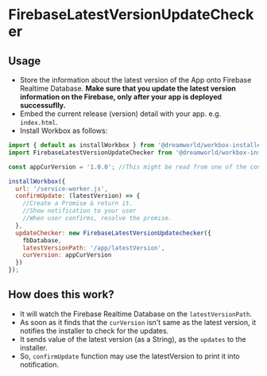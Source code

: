 # FirebaseLatestVersionUpdateChecker

## Usage
- Store the information about the latest version of the App onto Firebase Realtime Database. **Make sure that you update the latest version information on the Firebase, only after your app is deployed successuflly.**
- Embed the current release (version) detail with your app. e.g. `index.html`.
- Install Workbox as follows:

```javascript
import { default as installWorkbox } from '@dreamworld/workbox-installer';
import FirebaseLatestVersionUpdateChecker from '@dreamworld/workbox-installer/firebase-latest-version-update-checker.js';

const appCurVersion = '1.0.0'; //This might be read from one of the configuration, in the real implementation

installWorkbox({
  url: '/service-worker.js', 
  confirmUpdate: (latestVersion) => {
    //Create a Promise & return it.
    //Show notification to your user
    //When user confirms, resolve the promise.
  },
  updateChecker: new FirebaseLatestVersionUpdatechecker({
    fbDatabase,
    latestVersionPath: '/app/latestVersion',
    curVersion: appCurVersion
  })
});
```


## How does this work?
- It will watch the Firebase Realtime Database on the `latestVersionPath`. 
- As soon as it finds that the `curVersion` isn't same as the latest version, it notifies the installer to check for the updates.
- It sends value of the latest version (as a String), as the `updates` to the installer. 
- So, `confirmUpdate` function may use the latestVersion to print it into notification.
